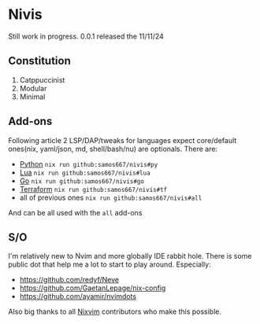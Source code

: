 # Nivis

Still work in progress.
0.0.1 released the 11/11/24

## Constitution

1. Catppuccinist
2. Modular
3. Minimal

## Add-ons

Following article 2 LSP/DAP/tweaks for languages expect core/default ones(nix, yaml/json, md, shell/bash/nu) are optionals.
There are:

- [Python](./addons/py.nix) `nix run github:samos667/nivis#py`
- [Lua](./addons/lua.nix) `nix run github:samos667/nivis#lua`
- [Go](./addons/go.nix) `nix run github:samos667/nivis#go`
- [Terraform](./addons/tf.nix) `nix run github:samos667/nivis#tf`
- all of previous ones `nix run github:samos667/nivis#all`

And can be all used with the `all` add-ons

## S/O

I'm relatively new to Nvim and more globally IDE rabbit hole. There is some public dot that help me a lot to start to play around.
Especially:

- https://github.com/redyf/Neve
- https://github.com/GaetanLepage/nix-config
- https://github.com/ayamir/nvimdots

Also big thanks to all [Nixvim](https://github.com/nix-community/nixvim) contributors who make this possible.
